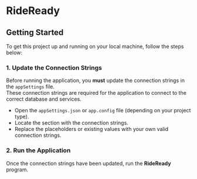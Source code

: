 # RideReady

## Getting Started

To get this project up and running on your local machine, follow the steps below:

### 1. Update the Connection Strings

Before running the application, you **must** update the connection strings in the `appSettings` file.  
These connection strings are required for the application to connect to the correct database and services.

- Open the `appSettings.json` or `app.config` file (depending on your project type).
- Locate the section with the connection strings.
- Replace the placeholders or existing values with your own valid connection strings.

### 2. Run the Application

Once the connection strings have been updated, run the **RideReady** program.
